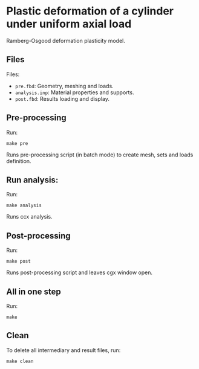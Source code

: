 # Plastic deformation of a cylinder under uniform axial load

Ramberg-Osgood deformation plasticity model.

## Files
Files:
* `pre.fbd`: Geometry, meshing and loads.
* `analysis.inp`: Material properties and supports.
* `post.fbd`: Results loading and display.

## Pre-processing
Run:
```
make pre
```
Runs pre-processing script (in batch mode) to create mesh, sets and loads definition.
## Run analysis:
Run:
```
make analysis
```
Runs ccx analysis.
## Post-processing
Run:
```
make post
```
Runs post-processing script and leaves cgx window open.
## All in one step
Run:
```
make
```
## Clean
To delete all intermediary and result files, run:
```
make clean
```
